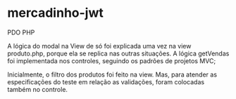 # mercadinho-jwt
PDO PHP


A lógica do modal na View de só foi explicada uma vez na view produto.php, porque ela se replica nas outras situações.
A lógica getVendas foi implementada nos controles, seguindo os padrões de projetos MVC;

Inicialmente, o filtro dos produtos foi feito na view. Mas, para atender as especificações do teste em relação as validações, foram colocadas também no controle.